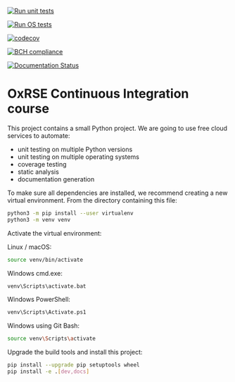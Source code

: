 [![Run unit tests](https://github.com/justinleung4732/ci-course/actions/workflows/unit-tests.yml/badge.svg)](https://github.com/justinleung4732/ci-course/actions/workflows/unit-tests.yml)

[![Run OS tests](https://github.com/justinleung4732/ci-course/actions/workflows/os-tests.yml/badge.svg)](https://github.com/justinleung4732/ci-course/actions/workflows/os-tests.yml)

[![codecov](https://codecov.io/gh/justinleung4732/ci-course/branch/main/graph/badge.svg?token=POR7AY349T)](https://codecov.io/gh/justinleung4732/ci-course)

[![BCH compliance](https://bettercodehub.com/edge/badge/justinleung4732/ci-course?branch=main)](https://bettercodehub.com/)

[![Documentation Status](https://readthedocs.org/projects/ci-course-justin/badge/?version=latest)](https://ci-course-justin.readthedocs.io/en/latest/?badge=latest)


# OxRSE Continuous Integration course

This project contains a small Python project. We are going to use free cloud services to automate:

- unit testing on multiple Python versions
- unit testing on multiple operating systems
- coverage testing
- static analysis
- documentation generation

To make sure all dependencies are installed, we recommend creating a new virtual environment.
From the directory containing this file:

```bash
python3 -m pip install --user virtualenv
python3 -m venv venv
```

Activate the virtual environment:

Linux / macOS:
```bash
source venv/bin/activate
```

Windows cmd.exe:
```bash
venv\Scripts\activate.bat
```

Windows PowerShell:
```bash
venv\Scripts\Activate.ps1
```

Windows using Git Bash:
```bash
source venv\Scripts\activate
```

Upgrade the build tools and install this project:

```bash
pip install --upgrade pip setuptools wheel
pip install -e .[dev,docs]
```

